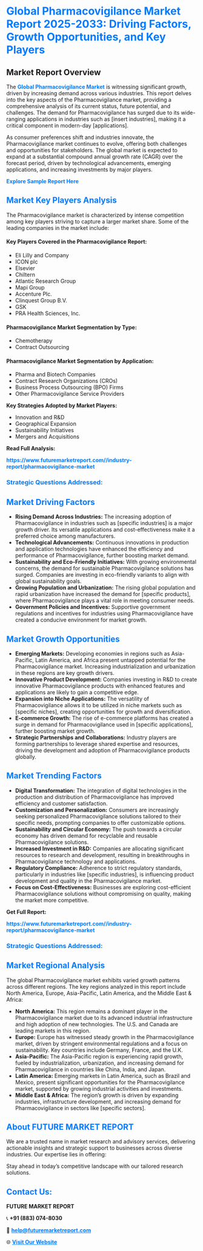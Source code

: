 <h1 style="color: #007BFF;">Global Pharmacovigilance Market Report 2025-2033: Driving Factors, Growth Opportunities, and Key Players</h1>

<section id="overview">
<h2>Market Report Overview</h2>
<p>The <a href="https://www.futuremarketreport.com//industry-report/pharmacovigilance-market" style="color: #007BFF; text-decoration: none;"><strong>Global Pharmacovigilance Market</strong></a> is witnessing significant growth, driven by increasing demand across various industries. This report delves into the key aspects of the Pharmacovigilance market, providing a comprehensive analysis of its current status, future potential, and challenges. The demand for Pharmacovigilance has surged due to its wide-ranging applications in industries such as [insert industries], making it a critical component in modern-day [applications].</p>
<p>As consumer preferences shift and industries innovate, the Pharmacovigilance market continues to evolve, offering both challenges and opportunities for stakeholders. The global market is expected to expand at a substantial compound annual growth rate (CAGR) over the forecast period, driven by technological advancements, emerging applications, and increasing investments by major players.</p>
</section>

<section id="overview">
<p><a href="https://www.futuremarketreport.com//request-sample/reportId=59716" style="color: #007BFF; text-decoration: none;"><strong>Explore Sample Report Here</strong></a></p>
</section>

<section id="key-players">
<h2 style="color: #007BFF;">Market Key Players Analysis</h2>
<p>The Pharmacovigilance market is characterized by intense competition among key players striving to capture a larger market share. Some of the leading companies in the market include:</p>
<h4>Key Players Covered in the Pharmacovigilance Report:</h4>
<ul><li>Eli Lilly and Company</li><li>ICON plc</li><li>Elsevier</li><li>Chiltern</li><li>Atlantic Research Group</li><li>Mapi Group</li><li>Accenture Plc.</li><li>Clinquest Group B.V.</li><li>GSK</li><li>PRA Health Sciences, Inc.</li></ul>
<h4>Pharmacovigilance Market Segmentation by Type:</h4>
<ul><li>Chemotherapy</li><li>Contract Outsourcing</li></ul>

<h4>Pharmacovigilance Market Segmentation by Application:</h4>
<ul><li>Pharma and Biotech Companies</li><li>Contract Research Organizations (CROs)</li><li>Business Process Outsourcing (BPO) Firms</li><li>Other Pharmacovigilance Service Providers</li></ul>
<p><strong>Key Strategies Adopted by Market Players:</strong></p>
<ul>
<li>Innovation and R&D</li>
<li>Geographical Expansion</li>
<li>Sustainability Initiatives</li>
<li>Mergers and Acquisitions</li>
</ul>
</section>

<section>
<p><strong>Read Full Analysis: </strong></p><a href="https://www.futuremarketreport.com//industry-report/pharmacovigilance-market" style="color: #007BFF; text-decoration: none;"><strong>https://www.futuremarketreport.com//industry-report/pharmacovigilance-market</strong></a>
<h3 style="color: #007BFF;">Strategic Questions Addressed:</h3>
</section>

<section id="driving-factors">
<h2 style="color: #007BFF;">Market Driving Factors</h2>
<ul>
<li><strong>Rising Demand Across Industries:</strong> The increasing adoption of Pharmacovigilance in industries such as [specific industries] is a major growth driver. Its versatile applications and cost-effectiveness make it a preferred choice among manufacturers.</li>
<li><strong>Technological Advancements:</strong> Continuous innovations in production and application technologies have enhanced the efficiency and performance of Pharmacovigilance, further boosting market demand.</li>
<li><strong>Sustainability and Eco-Friendly Initiatives:</strong> With growing environmental concerns, the demand for sustainable Pharmacovigilance solutions has surged. Companies are investing in eco-friendly variants to align with global sustainability goals.</li>
<li><strong>Growing Population and Urbanization:</strong> The rising global population and rapid urbanization have increased the demand for [specific products], where Pharmacovigilance plays a vital role in meeting consumer needs.</li>
<li><strong>Government Policies and Incentives:</strong> Supportive government regulations and incentives for industries using Pharmacovigilance have created a conducive environment for market growth.</li>
</ul>
</section>

<section id="growth-opportunities">
<h2 style="color: #007BFF;">Market Growth Opportunities</h2>
<ul>
<li><strong>Emerging Markets:</strong> Developing economies in regions such as Asia-Pacific, Latin America, and Africa present untapped potential for the Pharmacovigilance market. Increasing industrialization and urbanization in these regions are key growth drivers.</li>
<li><strong>Innovative Product Development:</strong> Companies investing in R&D to create innovative Pharmacovigilance products with enhanced features and applications are likely to gain a competitive edge.</li>
<li><strong>Expansion into Niche Applications:</strong> The versatility of Pharmacovigilance allows it to be utilized in niche markets such as [specific niches], creating opportunities for growth and diversification.</li>
<li><strong>E-commerce Growth:</strong> The rise of e-commerce platforms has created a surge in demand for Pharmacovigilance used in [specific applications], further boosting market growth.</li>
<li><strong>Strategic Partnerships and Collaborations:</strong> Industry players are forming partnerships to leverage shared expertise and resources, driving the development and adoption of Pharmacovigilance products globally.</li>
</ul>
</section>

<section id="trending-factors">
<h2 style="color: #007BFF;">Market Trending Factors</h2>
<ul>
<li><strong>Digital Transformation:</strong> The integration of digital technologies in the production and distribution of Pharmacovigilance has improved efficiency and customer satisfaction.</li>
<li><strong>Customization and Personalization:</strong> Consumers are increasingly seeking personalized Pharmacovigilance solutions tailored to their specific needs, prompting companies to offer customizable options.</li>
<li><strong>Sustainability and Circular Economy:</strong> The push towards a circular economy has driven demand for recyclable and reusable Pharmacovigilance solutions.</li>
<li><strong>Increased Investment in R&D:</strong> Companies are allocating significant resources to research and development, resulting in breakthroughs in Pharmacovigilance technology and applications.</li>
<li><strong>Regulatory Compliance:</strong> Adherence to strict regulatory standards, particularly in industries like [specific industries], is influencing product development and quality in the Pharmacovigilance market.</li>
<li><strong>Focus on Cost-Effectiveness:</strong> Businesses are exploring cost-efficient Pharmacovigilance solutions without compromising on quality, making the market more competitive.</li>
</ul>
</section>

<section>
<p><strong>Get Full Report: </strong></p><a href="https://www.futuremarketreport.com//industry-report/pharmacovigilance-market" style="color: #007BFF; text-decoration: none;"><strong>https://www.futuremarketreport.com//industry-report/pharmacovigilance-market</strong></a>
<h3 style="color: #007BFF;">Strategic Questions Addressed:</h3>
</section>


<section id="regional-analysis">
<h2 style="color: #007BFF;">Market Regional Analysis</h2>
<p>The global Pharmacovigilance market exhibits varied growth patterns across different regions. The key regions analyzed in this report include North America, Europe, Asia-Pacific, Latin America, and the Middle East & Africa:</p>
<ul>
<li><strong>North America:</strong> This region remains a dominant player in the Pharmacovigilance market due to its advanced industrial infrastructure and high adoption of new technologies. The U.S. and Canada are leading markets in this region.</li>
<li><strong>Europe:</strong> Europe has witnessed steady growth in the Pharmacovigilance market, driven by stringent environmental regulations and a focus on sustainability. Key countries include Germany, France, and the U.K.</li>
<li><strong>Asia-Pacific:</strong> The Asia-Pacific region is experiencing rapid growth, fueled by industrialization, urbanization, and increasing demand for Pharmacovigilance in countries like China, India, and Japan.</li>
<li><strong>Latin America:</strong> Emerging markets in Latin America, such as Brazil and Mexico, present significant opportunities for the Pharmacovigilance market, supported by growing industrial activities and investments.</li>
<li><strong>Middle East & Africa:</strong> The region’s growth is driven by expanding industries, infrastructure development, and increasing demand for Pharmacovigilance in sectors like [specific sectors].</li>
</ul>
</section>

<footer>
<h2 style="color: #007BFF;">About FUTURE MARKET REPORT</h2>
<p>We are a trusted name in market research and advisory services, delivering actionable insights and strategic support to businesses across diverse industries. Our expertise lies in offering:</p>

<p>Stay ahead in today’s competitive landscape with our tailored research solutions.</p>

<h2 style="color: #007BFF;">Contact Us:</h2>
<p><strong>FUTURE MARKET REPORT</strong></p>
<p>📞 <strong>+91 (883) 074-8030</strong></p>
<p>📧 <strong><a href="mailto:help@futuremarketreport.com" style="color: #007BFF;">help@futuremarketreport.com</a></strong></p>
<p>🌐 <strong><a href="https://www.futuremarketreport.com/" style="color: #007BFF;">Visit Our Website</a></strong></p>
</footer>